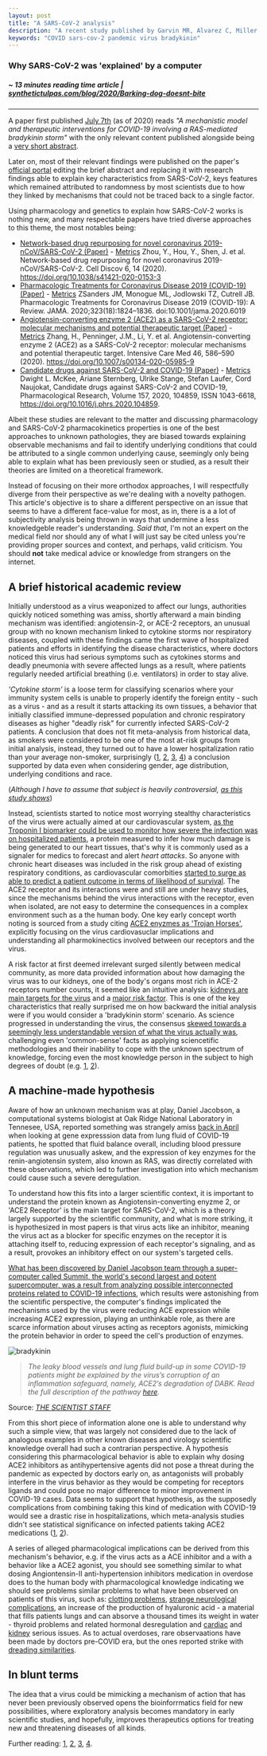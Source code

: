 ```yaml
---
layout: post
title: "A SARS-CoV-2 analysis"
description: "A recent study published by Garvin MR, Alvarez C, Miller JI, et al. highlights     why we were not able to identify COVID-19 main characteristics"
keywords: "COVID sars-cov-2 pandemic virus bradykinin"
---
```


### Why SARS-CoV-2 was 'explained' by a computer


##### ~ 13 minutes reading time article | [synthetictulpas.com/blog/2020/Barking-dog-doesnt-bite](https://verifiedgruber.github.io/blog//2020/Barking-dog-doesnt-bite/)

-----------------------

A paper first published
[July 7th](https://web.archive.org/web/*/https://elifesciences.org/articles/59177)
(as of 2020) reads *"A mechanistic model and therapeutic interventions for
COVID-19 involving a RAS-mediated bradykinin storm"* with the only relevant
content published alongside being a
[very short abstract](https://web.archive.org/web/20200709051108/https://elifesciences.org/articles/59177).

Later on, most of their relevant findings were published on the paper's [official portal](https://elifesciences.org/articles/59177) editing the brief abstract and replacing it with research findings able to explain key characteristics from SARS-CoV-2, keys features which remained attributed to randomness by most scientists due to how they linked by mechanisms that could not be traced back to a single factor.

Using pharmacology and genetics to explain how SARS-CoV-2 works is nothing new, and many respectable papers have tried diverse approaches to this theme, the most notables being:

- [Network-based drug repurposing for novel coronavirus 2019-nCoV/SARS-CoV-2 (Paper)](https://www.nature.com/articles/s41421-020-0153-3) - [Metrics](https://plu.mx/plum/a/?doi=10.1038/s41421-020-0153-3)  Zhou, Y., Hou, Y., Shen, J. et al. Network-based drug repurposing for novel coronavirus 2019-nCoV/SARS-CoV-2. Cell Discov 6, 14 (2020). https://doi.org/10.1038/s41421-020-0153-3 
- [Pharmacologic Treatments for Coronavirus Disease 2019 (COVID-19)
(Paper)](https://www.nature.com/articles/s41421-020-0153-3) - [Metrics](https://plu.mx/plum/a/?doi=10.1001/jama.2020.6019) ZSanders JM, Monogue ML, Jodlowski TZ, Cutrell JB. Pharmacologic Treatments for Coronavirus Disease 2019 (COVID-19): A Review. JAMA. 2020;323(18):1824–1836. doi:10.1001/jama.2020.6019 
- [Angiotensin-converting enzyme 2 (ACE2) as a SARS-CoV-2 receptor: molecular mechanisms and potential therapeutic target
(Paper)](https://link.springer.com/article/10.1007/s00134-020-05985-9?fbclid=IwAR05sZuejQgHy6X0PCK2bPBMYaTm3jtnMltRNjaGRnwh-FVtz-QLNcQowfk) - [Metrics](https://plu.mx/plum/a/?doi=10.1007/s00134-020-05985-9) Zhang, H., Penninger, J.M., Li, Y. et al. Angiotensin-converting enzyme 2 (ACE2) as a SARS-CoV-2 receptor: molecular mechanisms and potential therapeutic target. Intensive Care Med 46, 586–590 (2020). https://doi.org/10.1007/s00134-020-05985-9 
- [Candidate drugs against SARS-CoV-2 and COVID-19
(Paper)](https://www.sciencedirect.com/science/article/pii/S1043661820311671) - [Metrics](https://plu.mx/plum/a/?doi=10.1001/jama.2020.6019) Dwight L. McKee, Ariane Sternberg, Ulrike Stange, Stefan Laufer, Cord Naujokat, Candidate drugs against SARS-CoV-2 and COVID-19, Pharmacological Research, Volume 157, 2020, 104859, ISSN 1043-6618, https://doi.org/10.1016/j.phrs.2020.104859.

 Albeit these studies are relevant to the matter and discussing pharmacology and SARS-CoV-2 pharmacokinetics properties is one of the best approaches to unknown pathologies, they are biased towards explaining observable mechanisms and fail to identify underlying conditions that could be attributed to a single common underlying cause, seemingly only being able to explain what has been previously seen or studied, as a result their theories are limited on a theoretical framework.

 Instead of focusing on their more orthodox approaches, I will respectfully diverge from their perspective as we're dealing with a novelty pathogen. This article's objective is to share a different perspective on an issue that seems to have a different face-value for most, as in, there is a a lot of subjectivity analysis being thrown in ways that undermine a less knowledgeble reader's understanding. *Said that*, I'm not an expert on the medical field nor should any of what I will just say be cited unless you're providing proper sources and context, and perhaps, valid criticism. You should **not** take medical advice or knowledge from strangers on the internet.

## A brief historical academic review

Initially understood as a virus weaponized to affect our lungs, authorities quickly noticed something was amiss, shortly afterward a main binding mechanism was identified: angiotensin-2, or ACE-2 receptors, an unusual group with no known mechanism linked to cytokine storms nor respiratory diseases, coupled with these findings came the first wave of hospitalized patients and efforts in identifying the disease characteristics, where doctors noticed this virus
had serious symptoms such as cytokines storms and deadly pneumonia with severe affected lungs as a result, where patients regularly needed artificial breathing (i.e. ventilators) in order to stay alive. 

*'Cytokine storm'* is a loose term for classifying scenarios where your immunity system cells is unable to properly identify the foreign entity - such as a virus - and as a result it starts attacking its own tissues, 
a behavior that initially classified immune-depressed population and chronic respiratory diseases as higher "deadly risk" for currently infected SARS-CoV-2 patients. 
A conclusion that does not fit meta-analysis from historical data, as smokers were considered to be one of the most at-risk groups from initial analysis, instead, they turned out 
to have a lower hospitalization ratio than your average non-smoker, surprisingly ([1](https://journals.sagepub.com/doi/full/10.1177/2040622320935765), [2](https://pdfs.semanticscholar.org/f63f/700884faccb52a810d67a2624a511f36df4f.pdf), [3](https://www.ncbi.nlm.nih.gov/pmc/articles/PMC7236870/), [4](https://academic.oup.com/ntr/advance-article/doi/10.1093/ntr/ntaa188/5910167)) a conclusion supported by data even when considering gender, age distribution, underlying 
 conditions and race. 
 
 (*Although I have to assume that subject is heavily controversial, [as this study shows](https://onlinelibrary.wiley.com/doi/full/10.1002/jmv.26389)*)

Instead, scientists started to notice most worrying stealthy characteristics of the virus were actually aimed
at our cardiovascular system, [as the Troponin I biomarker could be used to monitor how severe the infection was on hospitalized
patients](https://www.nature.com/articles/s41569-020-0360-5?fbclid=IwAR3TjvxiEtYQqNkpsPuEuuef94Gp2m4a89YFxubY2pw2FtOxsSpxGZ18TmI), a protein
measured to infer how much damage is being generated to our heart tissues, that's why it is commonly used as a signaler for medics to forecast and alert *heart attacks*.
So anyone with chronic heart diseases was included in the risk group ahead of existing respiratory conditions, as cardiovascular comorbities [started to surge as able to predict
a patient outcome in terms of likelihood of survival](https://journals.physiology.org/doi/full/10.1152/ajpheart.00215.2020).
The ACE2 receptor and its interactions were and still are under heavy studies, since the mechanisms behind the virus interactions with the receptor, even when isolated, are not easy to determine the consequences in a complex environment such as a the human body. One key early concept worth noting is sourced from a study citing [ACE2 enyzmes as 'Trojan Horses'](https://journals.physiology.org/doi/full/10.1152/ajpheart.00215.2020), explicitly focusing on the virus cardiovasuclar implications and understanding all pharmokinectics involved between our receptors and the virus.

A risk factor at first deemed irrelevant surged silently between medical community, as more data provided information about how damaging the virus was to our kidneys, one of the body's
organs most rich in ACE-2 receptors number counts, it seemed like an intuitive analysis: [kidneys are main targets for the virus](https://www.medrxiv.org/content/medrxiv/early/2020/04/10/2020.03.04.20031120.full.pdf) and a [major risk factor](https://www.nejm.org/doi/full/10.1056/NEJMc2011400).
 This is one of the key characteristics that really surprised me on how backward the initial analysis were if you would consider a 'bradykinin storm' scenario. 
 As science progressed in understanding the virus, the consensus [skewed towards a seemingly less understandable version of what the virus actually was](https://www.scielo.br/scielo.php?script=sci_arttext&pid=S0066-782X2020000900149&lng=en&nrm=iso&tlng=en), challenging even 'common-sense' facts as applying sciencetific methodologies and their inability to cope with the unknown spectrum of knowledge, forcing even the most knowledge person in the subject to high degrees of doubt (e.g. [1](https://www.nytimes.com/2020/04/07/science/coronavirus-uncertainty-scientific-trust.html), [2](https://www.scientificamerican.com/article/living-with-scientific-uncertainty/)).

## A machine-made hypothesis

Aware of how an unknown mechanism was at play, Daniel Jacobson, a computational systems biologist at Oak Ridge National Laboratory in Tennesee, USA, reported something was strangely amiss [back in April](https://www.preprints.org/manuscript/202004.0023/v1) when looking at gene expresssion data from lung fluid of COVID-19 patients, he spotted that fluid balance overall, including blood pressure regulation was unusually askew, and the expression of key enzymes for the renin-angiotensin system, also known as RAS, was directly correlated with these observations, which led to further investigation into which mechanism could cause such a severe deregulation.

To understand how this fits into a larger scientific context, it is important to understand the protein known as Angiotensin-converting enyzme 2, or 'ACE2 Receptor' is the main target for SARS-CoV-2, which is a theory largely supported by the scientific community, and what is more striking, it is hypothesized in most papers is that virus acts like an inhibitor, meaning the virus act as a blocker for specific enzymes on the receptor it is attaching itself to, reducing expression of each receptor's signaling, and as a result, provokes an inhibitory effect on our system's targeted cells.

[What has been discovered by Daniel Jacobson team through a super-computer called Summit, the world's second largest and potent supercomputer, was a result from analyzing possible interconnected proteins related to COVID-19 infections](https://spectrum.ieee.org/the-human-os/biomedical/devices/could-supercomputers-and-rapid-treatment-trials-slow-down-coronavirus), which results were astonishing from the scientific perspective, the computer's findings implicated the mechanisms used by the virus were reducing ACE expression while increasing ACE2 expression, playing an unthinkable role, as there are scarce information about viruses acting as receptors agonists, mimicking the protein behavior in order to speed the cell's production of enzymes.

![bradykinin](https://cdn.the-scientist.com/assets/articleNo/67876/iImg/39233/uploads/ts_diagramnews-v4.png)
> *The leaky blood vessels and lung fluid build-up in some COVID-19 patients might be explained by the virus’s corruption of an inflammation safeguard, namely, ACE2’s degradation of DABK. Read the full description of the pathway [here](https://www.the-scientist.com/infographics/infographic-sars-cov-2-interferes-with-bradykinin-regulation-67877).*

Source: [*THE SCIENTIST STAFF*](https://www.the-scientist.com/news-opinion/is-a-bradykinin-storm-brewing-in-covid-19--67876)

From this short piece of information alone one is able to understand why such a simple view, that was largely not considered due to the lack of analogous examples in other known diseases and virology scientific knowledge overall had such a contrarian perspective. A hypothesis considering this pharmacological behavior is able to explain why dosing ACE2 inhibitors as antihypertensive agents did not pose a threat during the pandemic as expected by doctors early on, as antagonists will probably interfere in the virus behavior as they would be competing for receptors ligands and could pose no major difference to minor improvement in COVID-19 cases. Data seems to support that hypothesis, as the supposedly complications from combining taking this kind of medication with COVID-19 would see a drastic rise in hospitalizations, which meta-analysis studies didn't see statistical significance on infected patients taking ACE2 medications ([1](https://www.ncbi.nlm.nih.gov/pmc/articles/PMC7339082/), [2](https://pubmed.ncbi.nlm.nih.gov/32208987/)).

A series of alleged pharmacological implications can be derived from this mechanism's behavior, e.g. if the virus acts as a ACE inhibitor and a with a behavior like a ACE2 agonist, you should see something similar to what dosing Angiontensin-II anti-hypertension inhibitors medication in overdose does to the human body with pharmacological knowledge indicating we should see problems similar problems to what have been observed on patients of this virus, such as: [clotting problems](https://www.agricanto.org/uploads/5/2/6/3/52634281/a_mysterious_blood-clotting_complication_is_killing_coronavirus_patients.pdf), [strange neurological complications](https://www.ncbi.nlm.nih.gov/pmc/articles/PMC7163592/), an increase of the production of hyaluronic acid - a material that fills patients lungs and can absorve a thousand times its weight in water - thyroid problems and related hormonal desregulation and [cardiac](https://www.scientificamerican.com/article/heart-damage-in-covid-19-patients-puzzles-doctors/) and [kidney](https://link.springer.com/content/pdf/10.1186/s13054-020-02872-z.pdf) serious issues. As to actual overdoses, rare observaations have been made by doctors pre-COVID era, but the ones reported strike with [dreading similarities](https://www.ncbi.nlm.nih.gov/pmc/articles/PMC2906930/pdf/cjem3-9.pdf).  

## In blunt terms

The idea that a virus could be mimicking a mechanism of action that has never been previously observed opens the bioinforrmatics field for new possibilities, where exploratory analysis becomes mandatory in early scientific studies, and hopefully, improves therapeutics options for treating new and threatening diseases of all kinds.

 Further reading: [1](https://elifesciences.org/articles/59177), [2](https://www.the-scientist.com/news-opinion/is-a-bradykinin-storm-brewing-in-covid-19--67876), [3](https://www.thehindu.com/sci-tech/health/is-covid-19-setting-off-a-bradykinin-storm-in-the-body/article32531836.ece), [4](https://link.springer.com/content/pdf/10.1186/s13054-020-02872-z.pdf).